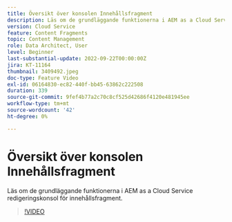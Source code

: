 ```yaml
---
title: Översikt över konsolen Innehållsfragment
description: Läs om de grundläggande funktionerna i AEM as a Cloud Service redigeringskonsol för innehållsfragment.
version: Cloud Service
feature: Content Fragments
topic: Content Management
role: Data Architect, User
level: Beginner
last-substantial-update: 2022-09-22T00:00:00Z
jira: KT-11164
thumbnail: 3409492.jpeg
doc-type: Feature Video
exl-id: 06164830-ec82-440f-bb45-63862c222508
duration: 339
source-git-commit: 9fef4b77a2c70c8cf525d42686f4120e481945ee
workflow-type: tm+mt
source-wordcount: '42'
ht-degree: 0%

---
```


# Översikt över konsolen Innehållsfragment

Läs om de grundläggande funktionerna i AEM as a Cloud Service redigeringskonsol för innehållsfragment.

>[!VIDEO](https://video.tv.adobe.com/v/3409492?quality=12&learn=on)

